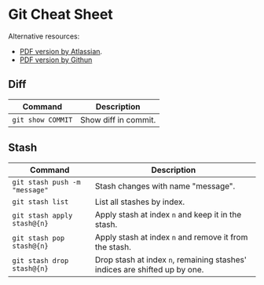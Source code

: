 # Git Cheat Sheet

Alternative resources:
- [PDF version by Atlassian](https://www.atlassian.com/git/tutorials/atlassian-git-cheatsheet).
- [PDF version by Githun](https://education.github.com/git-cheat-sheet-education.pdf)

## Diff
| Command | Description |
| - | - |
| `git show COMMIT` | Show diff in commit. |

## Stash

| Command | Description |
| - | - |
| `git stash push -m "message"` | Stash changes with name "message". |
| `git stash list` | List all stashes by index. |
| `git stash apply stash@{n}` | Apply stash at index `n` and keep it in the stash. |
| `git stash pop stash@{n}` | Apply stash at index `n` and remove it from the stash. |
| `git stash drop stash@{n}` | Drop stash at index `n`, remaining stashes' indices are shifted up by one. |

